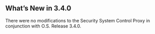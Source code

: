 ## What’s New in 3.4.0

There were no modifications to the Security System Control Proxy in conjunction with O.S. Release 3.4.0.